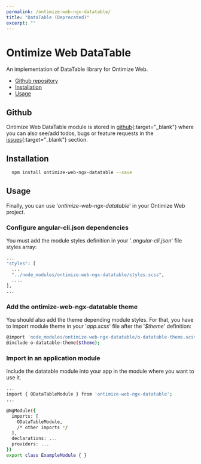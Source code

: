 ```yaml
---
permalink: /ontimize-web-ngx-datatable/
title: "DataTable (Deprecated)"
excerpt: ""
---
```


# Ontimize Web DataTable

An implementation of DataTable library for Ontimize Web.

* [Github repository](#github)
* [Installation](#installation)
* [Usage](#usage)

## Github
Ontimize Web DataTable module is stored in [github](https://github.com/OntimizeWeb/ontimize-web-ngx-datatable){:target="_blank"} where you can also see/add todos, bugs or feature requests in the [issues](https://github.com/OntimizeWeb/ontimize-web-ngx-datatable/issues){:target="_blank"} section.


## Installation

```bash
  npm install ontimize-web-ngx-datatable --save
```

## Usage

Finally, you can use '*ontimize-web-ngx-datatable*' in your Ontimize Web project.

### Configure angular-cli.json dependencies

You must add the module styles definition in your '*.angular-cli.json*' file styles array:

```bash
...
"styles": [
  ...
  "../node_modules/ontimize-web-ngx-datatable/styles.scss",
  ....
],
...
```

### Add the ontimize-web-ngx-datatable theme

You should also add the theme depending module styles. For that, you have to import module theme in your '*app.scss*' file after the '*$theme*' definition:

```bash
@import 'node_modules/ontimize-web-ngx-datatable/o-datatable-theme.scss';
@include o-datatable-theme($theme);
```

### Import in an application module

Include the datatable module into your app in the module where you want to use it.

```bash
...
import { ODataTableModule } from 'ontimize-web-ngx-datatable';
...

@NgModule({
  imports: [
    ODataTableModule,
    /* other imports */
  ],
  declarations: ...
  providers: ...
})
export class ExampleModule { }
```

